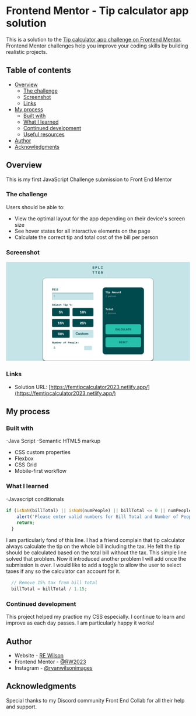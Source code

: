 # Frontend Mentor - Tip calculator app solution

This is a solution to the [Tip calculator app challenge on Frontend Mentor](https://www.frontendmentor.io/challenges/tip-calculator-app-ugJNGbJUX). Frontend Mentor challenges help you improve your coding skills by building realistic projects.

## Table of contents

- [Overview](#overview)
  - [The challenge](#the-challenge)
  - [Screenshot](#screenshot)
  - [Links](#links)
- [My process](#my-process)
  - [Built with](#built-with)
  - [What I learned](#what-i-learned)
  - [Continued development](#continued-development)
  - [Useful resources](#useful-resources)
- [Author](#author)
- [Acknowledgments](#acknowledgments)



## Overview
This is my first JavaScript Challenge submission to Front End Mentor
### The challenge

Users should be able to:

- View the optimal layout for the app depending on their device's screen size
- See hover states for all interactive elements on the page
- Calculate the correct tip and total cost of the bill per person

### Screenshot



![picture 1](images/2138a1d4a670b5b84bd65549f90dfc830eb5d29af8f30aa52436528ff48aea86.png)  



### Links

- Solution URL: [https://femtipcalculator2023.netlify.app/](https://femtipcalculator2023.netlify.app/)


## My process

### Built with

-Java Script 
-Semantic HTML5 markup
- CSS custom properties
- Flexbox
- CSS Grid
- Mobile-first workflow



### What I learned

-Javascript conditionals

```js
if (isNaN(billTotal) || isNaN(numPeople) || billTotal <= 0 || numPeople <= 0) {
    alert('Please enter valid numbers for Bill Total and Number of People! Common!');
    return;
  }
```

I am particularly fond of this line. I had a friend complain that tip calculator always calculate the tip on the whole bill including the tax. He felt the tip should be calculated based on the total bill without the tax. This simple line solved that problem. Now it introduced another problem I will add once the submission is over. I would like to add a toggle to allow the user to select taxes if any so the calculator can account for it. 
```js
  // Remove 15% tax from bill total
  billTotal = billTotal / 1.15;
```


### Continued development

This project helped my practice my CSS especially. I continue to learn and improve as each day passes. I am particularly happy it works!




## Author

- Website - [RE Wilson](https://reportfolio2023.netlify.app/)
- Frontend Mentor - [@RW2023](https://www.frontendmentor.io/profile/RW2023)
- Instagram - [@ryanwilsonimages](https://www.instagram.com/ryanwilsonimages/)

## Acknowledgments

Special thanks to my Discord community Front End Collab for all their help and support. 
